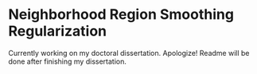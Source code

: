 # Neighborhood Region Smoothing Regularization


Currently working on my doctoral dissertation. Apologize! Readme will be done after finishing my dissertation. 